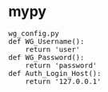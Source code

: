 # mypy

<pre>
wg_config.py
def WG_Username():
	return 'user'
def WG_Password():
	return 'password'
def Auth_Login_Host():
	return '127.0.0.1'	
</pre>
